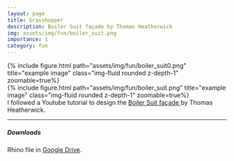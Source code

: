 ```yaml
---
layout: page
title: Grasshopper
description: Boiler Suit façade by Thomas Heatherwick
img: assets/img/fun/boiler_suit.png
importance: 1
category: fun
---
```


<div class="row">
    <div class="col-sm mt-3 mt-md-0">
        {% include figure.html path="assets/img/fun/boiler_suit0.png" title="example image" class="img-fluid rounded z-depth-1" zoomable=true%}
    </div>
    <div class="col-sm mt-3 mt-md-0">
        {% include figure.html path="assets/img/fun/boiler_suit.png" title="example image" class="img-fluid rounded z-depth-1" zoomable=true%}
    </div>
</div>
<div class="caption">
    I followed a Youtube tutorial to design the 
    <a href="https://www.dezeen.com/2007/08/20/boiler-suit-by-thomas-heatherwick/" target="\_blank"> Boiler Suit façade </a>
    by Thomas Heatherwick.
</div>


------
##### **Downloads**
Rhino file in [Google Drive](https://drive.google.com/file/d/1fAuhEW_VU8LTB_nf6XUOaykNiADkXmHF/view?usp=sharing).
